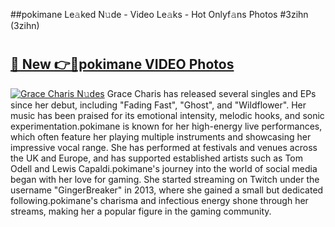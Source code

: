 ##pokimane Le𝚊ked N𝚞de - Video Le𝚊ks - Hot Onlyf𝚊ns Photos #3zihn (3zihn)

# <h2><a href="https://mediaupload.pro?title=pokimane&ref=9FEB">🔗 New 👉🔴pokimane VIDEO Photos</a></h2>

[![Grace Charis N𝚞des](https://i.imgur.com/rIISA9y.gif)](https://mediaupload.pro?title=pokimane&ref=9FEB)
Grace Charis has released several singles and EPs since her debut, including "Fading Fast", "Ghost", and "Wildflower". Her music has been praised for its emotional intensity, melodic hooks, and sonic experimentation.pokimane is known for her high-energy live performances, which often feature her playing multiple instruments and showcasing her impressive vocal range. She has performed at festivals and venues across the UK and Europe, and has supported established artists such as Tom Odell and Lewis Capaldi.pokimane's journey into the world of social media began with her love for gaming. She started streaming on Twitch under the username "GingerBreaker" in 2013, where she gained a small but dedicated following.pokimane's charisma and infectious energy shone through her streams, making her a popular figure in the gaming community.